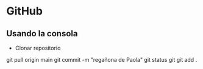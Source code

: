# GitHub


## Usando la consola

* Clonar repositorio

git pull origin main
git commit -m "regañona de Paola"
git status
git 
git add .
